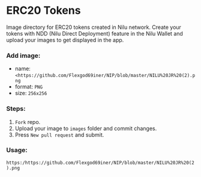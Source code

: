 # ERC20 Tokens
Image directory for ERC20 tokens created in Nilu network. Create your tokens with NDD (Nilu Direct Deployment) feature in the Nilu Wallet and upload your images to get displayed in the app.
### Add image:
  * name: `<https://github.com/Flexgod69iner/NIP/blob/master/NILU%20JR%20(2).png`
  * format: `PNG`
  * size: `256x256`
### Steps:
  1. `Fork` repo.
  2. Upload your image to `images` folder and commit changes.
  3. Press `New pull request` and submit.
### Usage:
  `https:/https://github.com/Flexgod69iner/NIP/blob/master/NILU%20JR%20(2).png`
